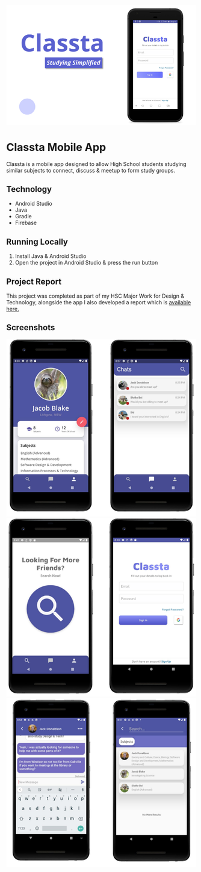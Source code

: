 ![Alt text](screenshots/heading.PNG?raw=true 'Classta')

# Classta Mobile App

Classta is a mobile app designed to allow High School students studying similar subjects to connect, discuss & meetup to form study groups.

## Technology

- Android Studio
- Java
- Gradle
- Firebase

## Running Locally

1. Install Java & Android Studio
2. Open the project in Android Studio & press the run button

## Project Report

This project was completed as part of my HSC Major Work for Design & Technology, alongside the app I also developed a report which is [available here.](https://jackdonaldson.net/portfolio.pdf)

## Screenshots

![Alt text](screenshots/profile-chat.PNG?raw=true 'Profile & Chat Screen')
![Alt text](screenshots/search-login.PNG?raw=true 'Search & Login Screen')
![Alt text](screenshots/chat.PNG?raw=true 'Chat List & Chat Screen')
